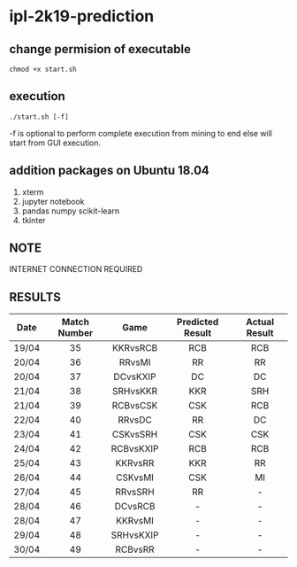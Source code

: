 # ipl-2k19-prediction

## change permision of executable

`chmod +x start.sh`

## execution

`./start.sh [-f]`

-f is optional to perform complete execution from mining to end else will start from GUI execution.

## addition packages on Ubuntu 18.04

1) xterm
2) jupyter notebook
3) pandas numpy scikit-learn
4) tkinter

## NOTE

INTERNET CONNECTION REQUIRED

## RESULTS
| Date | Match Number | Game | Predicted Result | Actual Result |
|:---:|:---:|:---:|:---:|:---:|
| 19/04 | 35 | KKRvsRCB | RCB | RCB |
| 20/04 | 36 | RRvsMI | RR | RR |
| 20/04 | 37 | DCvsKXIP | DC | DC |
| 21/04 | 38 | SRHvsKKR | KKR | SRH |
| 21/04 | 39 | RCBvsCSK | CSK | RCB |
| 22/04 | 40 | RRvsDC | RR | DC |
| 23/04 | 41 | CSKvsSRH | CSK | CSK |
| 24/04 | 42 | RCBvsKXIP | RCB | RCB |
| 25/04 | 43 | KKRvsRR | KKR | RR |
| 26/04 | 44 | CSKvsMI | CSK | MI |
| 27/04 | 45 | RRvsSRH | RR | - |
| 28/04 | 46 | DCvsRCB | - | - |
| 28/04 | 47 | KKRvsMI | - | - |
| 29/04 | 48 | SRHvsKXIP | - | - |
| 30/04 | 49 | RCBvsRR | - | - |